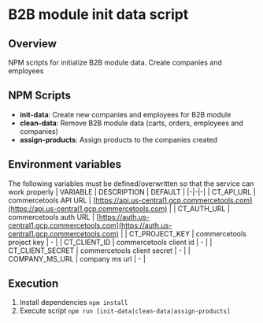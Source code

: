   
# B2B module init data script

## Overview
NPM scripts for initialize B2B module data. Create companies and employees

## NPM Scripts
-  **init-data**: Create new companies and employees for B2B module
-  **clean-data**: Remove B2B module data (carts, orders, employees and companies)
- **assign-products**: Assign products to the companies created

## Environment variables
The following variables must be defined/overwritten so that the service can work properly
| VARIABLE | DESCRIPTION | DEFAULT |
|-|-|-|
| CT_API_URL | commercetools API URL | [https://api.us-central1.gcp.commercetools.com](https://api.us-central1.gcp.commercetools.com) |
| CT_AUTH_URL | commercetools auth URL | [https://auth.us-central1.gcp.commercetools.com](https://auth.us-central1.gcp.commercetools.com) |
| CT_PROJECT_KEY | commercetools project key | - |
| CT_CLIENT_ID | commercetools client id | - |
| CT_CLIENT_SECRET | commercetools client secret | - |
| COMPANY_MS_URL | company ms url | - |

## Execution
 1. Install dependencies
 `npm install`
 2. Execute script
 `npm run [init-data|clean-data|assign-products]`
